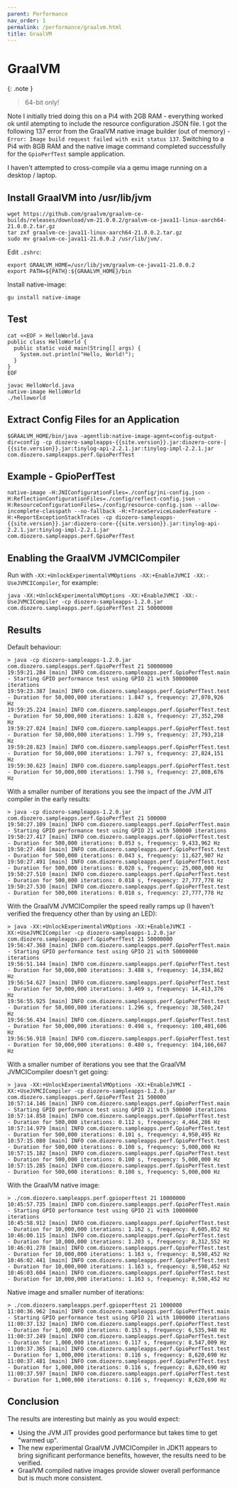 ```yaml
---
parent: Performance
nav_order: 1
permalink: /performance/graalvm.html
title: GraalVM
---
```


# GraalVM

{: .note }
> 64-bit only!

Note I initially tried doing this on a Pi4 with 2GB RAM - everything worked ok until atempting to
include the resource configuration JSON file. I got the following 137 error from the GraalVM native
image builder (out of memory) - `Error: Image build request failed with exit status 137`.
Switching to a Pi4 with 8GB RAM and the native image command completed successfully for the
`GpioPerfTest` sample application.

I haven't attempted to cross-compile via a qemu image running on a desktop / laptop.

## Install GraalVM into /usr/lib/jvm

```shell
wget https://github.com/graalvm/graalvm-ce-builds/releases/download/vm-21.0.0.2/graalvm-ce-java11-linux-aarch64-21.0.0.2.tar.gz
tar zxf graalvm-ce-java11-linux-aarch64-21.0.0.2.tar.gz
sudo mv graalvm-ce-java11-21.0.0.2 /usr/lib/jvm/.
```

Edit `.zshrc`:
```shell
export GRAALVM_HOME=/usr/lib/jvm/graalvm-ce-java11-21.0.0.2
export PATH=${PATH}:${GRAALVM_HOME}/bin
```

Install native-image:
```shell
gu install native-image
```

## Test

```shell
cat <<EOF > HelloWorld.java
public class HelloWorld {
  public static void main(String[] args) {
    System.out.println("Hello, World!");
  }
}
EOF

javac HelloWorld.java
native-image HelloWorld
./helloworld
```

## Extract Config Files for an Application

```shell
$GRAALVM_HOME/bin/java -agentlib:native-image-agent=config-output-dir=config -cp diozero-sampleapps-{{site.version}}.jar:diozero-core-|{{site.version}}.jar:tinylog-api-2.2.1.jar:tinylog-impl-2.2.1.jar com.diozero.sampleapps.perf.GpioPerfTest
```

## Example - GpioPerfTest

```shell
native-image -H:JNIConfigurationFiles=./config/jni-config.json -H:ReflectionConfigurationFiles=./config/reflect-config.json -H:ResourceConfigurationFiles=./config/resource-config.json --allow-incomplete-classpath --no-fallback -H:+TraceServiceLoaderFeature -H:+ReportExceptionStackTraces -cp diozero-sampleapps-{{site.version}}.jar:diozero-core-{{site.version}}.jar:tinylog-api-2.2.1.jar:tinylog-impl-2.2.1.jar com.diozero.sampleapps.perf.GpioPerfTest
```

## Enabling the GraalVM JVMCICompiler

Run with `-XX:+UnlockExperimentalVMOptions -XX:+EnableJVMCI -XX:-UseJVMCICompiler`, for example:
```shell
java -XX:+UnlockExperimentalVMOptions -XX:+EnableJVMCI -XX:-UseJVMCICompiler -cp diozero-sampleapps-1.2.0.jar com.diozero.sampleapps.perf.GpioPerfTest 21 50000000
```

## Results

Default behaviour:
```shell
> java -cp diozero-sampleapps-1.2.0.jar com.diozero.sampleapps.perf.GpioPerfTest 21 50000000
19:59:21.284 [main] INFO com.diozero.sampleapps.perf.GpioPerfTest.main - Starting GPIO performance test using GPIO 21 with 50000000 iterations
19:59:23.387 [main] INFO com.diozero.sampleapps.perf.GpioPerfTest.test - Duration for 50,000,000 iterations: 1.847 s, frequency: 27,070,926 Hz
19:59:25.224 [main] INFO com.diozero.sampleapps.perf.GpioPerfTest.test - Duration for 50,000,000 iterations: 1.828 s, frequency: 27,352,298 Hz
19:59:27.024 [main] INFO com.diozero.sampleapps.perf.GpioPerfTest.test - Duration for 50,000,000 iterations: 1.799 s, frequency: 27,793,218 Hz
19:59:28.823 [main] INFO com.diozero.sampleapps.perf.GpioPerfTest.test - Duration for 50,000,000 iterations: 1.797 s, frequency: 27,824,151 Hz
19:59:30.623 [main] INFO com.diozero.sampleapps.perf.GpioPerfTest.test - Duration for 50,000,000 iterations: 1.798 s, frequency: 27,808,676 Hz
```

With a smaller number of iterations you see the impact of the JVM JIT compiler in the early results:
```shell
> java -cp diozero-sampleapps-1.2.0.jar com.diozero.sampleapps.perf.GpioPerfTest 21 500000
19:50:27.109 [main] INFO com.diozero.sampleapps.perf.GpioPerfTest.main - Starting GPIO performance test using GPIO 21 with 500000 iterations
19:50:27.417 [main] INFO com.diozero.sampleapps.perf.GpioPerfTest.test - Duration for 500,000 iterations: 0.053 s, frequency: 9,433,962 Hz
19:50:27.468 [main] INFO com.diozero.sampleapps.perf.GpioPerfTest.test - Duration for 500,000 iterations: 0.043 s, frequency: 11,627,907 Hz
19:50:27.491 [main] INFO com.diozero.sampleapps.perf.GpioPerfTest.test - Duration for 500,000 iterations: 0.020 s, frequency: 25,000,000 Hz
19:50:27.510 [main] INFO com.diozero.sampleapps.perf.GpioPerfTest.test - Duration for 500,000 iterations: 0.018 s, frequency: 27,777,778 Hz
19:50:27.530 [main] INFO com.diozero.sampleapps.perf.GpioPerfTest.test - Duration for 500,000 iterations: 0.018 s, frequency: 27,777,778 Hz
```

With the GraalVM JVMCICompiler the speed really ramps up (I haven't verified the frequency other than by using an LED):
```shell
> java -XX:+UnlockExperimentalVMOptions -XX:+EnableJVMCI -XX:+UseJVMCICompiler -cp diozero-sampleapps-1.2.0.jar com.diozero.sampleapps.perf.GpioPerfTest 21 50000000
19:56:47.368 [main] INFO com.diozero.sampleapps.perf.GpioPerfTest.main - Starting GPIO performance test using GPIO 21 with 50000000 iterations
19:56:51.144 [main] INFO com.diozero.sampleapps.perf.GpioPerfTest.test - Duration for 50,000,000 iterations: 3.488 s, frequency: 14,334,862 Hz
19:56:54.627 [main] INFO com.diozero.sampleapps.perf.GpioPerfTest.test - Duration for 50,000,000 iterations: 3.469 s, frequency: 14,413,376 Hz
19:56:55.925 [main] INFO com.diozero.sampleapps.perf.GpioPerfTest.test - Duration for 50,000,000 iterations: 1.296 s, frequency: 38,580,247 Hz
19:56:56.434 [main] INFO com.diozero.sampleapps.perf.GpioPerfTest.test - Duration for 50,000,000 iterations: 0.498 s, frequency: 100,401,606 Hz
19:56:56.918 [main] INFO com.diozero.sampleapps.perf.GpioPerfTest.test - Duration for 50,000,000 iterations: 0.480 s, frequency: 104,166,667 Hz
```

With a smaller number of iterations you see that the GraalVM JVMCICompiler doesn't get going:
```shell
> java -XX:+UnlockExperimentalVMOptions -XX:+EnableJVMCI -XX:+UseJVMCICompiler -cp diozero-sampleapps-1.2.0.jar com.diozero.sampleapps.perf.GpioPerfTest 21 500000
10:57:14.146 [main] INFO com.diozero.sampleapps.perf.GpioPerfTest.main - Starting GPIO performance test using GPIO 21 with 500000 iterations
10:57:14.858 [main] INFO com.diozero.sampleapps.perf.GpioPerfTest.test - Duration for 500,000 iterations: 0.112 s, frequency: 4,464,286 Hz
10:57:14.979 [main] INFO com.diozero.sampleapps.perf.GpioPerfTest.test - Duration for 500,000 iterations: 0.101 s, frequency: 4,950,495 Hz
10:57:15.080 [main] INFO com.diozero.sampleapps.perf.GpioPerfTest.test - Duration for 500,000 iterations: 0.100 s, frequency: 5,000,000 Hz
10:57:15.182 [main] INFO com.diozero.sampleapps.perf.GpioPerfTest.test - Duration for 500,000 iterations: 0.100 s, frequency: 5,000,000 Hz
10:57:15.285 [main] INFO com.diozero.sampleapps.perf.GpioPerfTest.test - Duration for 500,000 iterations: 0.100 s, frequency: 5,000,000 Hz
```

With the GraalVM native image:
```shell
> ./com.diozero.sampleapps.perf.gpioperftest 21 10000000
10:45:57.735 [main] INFO com.diozero.sampleapps.perf.GpioPerfTest.main - Starting GPIO performance test using GPIO 21 with 10000000 iterations
10:45:58.912 [main] INFO com.diozero.sampleapps.perf.GpioPerfTest.test - Duration for 10,000,000 iterations: 1.162 s, frequency: 8,605,852 Hz
10:46:00.115 [main] INFO com.diozero.sampleapps.perf.GpioPerfTest.test - Duration for 10,000,000 iterations: 1.203 s, frequency: 8,312,552 Hz
10:46:01.278 [main] INFO com.diozero.sampleapps.perf.GpioPerfTest.test - Duration for 10,000,000 iterations: 1.163 s, frequency: 8,598,452 Hz
10:46:02.441 [main] INFO com.diozero.sampleapps.perf.GpioPerfTest.test - Duration for 10,000,000 iterations: 1.163 s, frequency: 8,598,452 Hz
10:46:03.604 [main] INFO com.diozero.sampleapps.perf.GpioPerfTest.test - Duration for 10,000,000 iterations: 1.163 s, frequency: 8,598,452 Hz
```

Native image and smaller number of iterations:
```shell
> ./com.diozero.sampleapps.perf.gpioperftest 21 1000000
11:00:36.962 [main] INFO com.diozero.sampleapps.perf.GpioPerfTest.main - Starting GPIO performance test using GPIO 21 with 1000000 iterations
11:00:37.132 [main] INFO com.diozero.sampleapps.perf.GpioPerfTest.test - Duration for 1,000,000 iterations: 0.153 s, frequency: 6,535,948 Hz
11:00:37.249 [main] INFO com.diozero.sampleapps.perf.GpioPerfTest.test - Duration for 1,000,000 iterations: 0.117 s, frequency: 8,547,009 Hz
11:00:37.365 [main] INFO com.diozero.sampleapps.perf.GpioPerfTest.test - Duration for 1,000,000 iterations: 0.116 s, frequency: 8,620,690 Hz
11:00:37.481 [main] INFO com.diozero.sampleapps.perf.GpioPerfTest.test - Duration for 1,000,000 iterations: 0.116 s, frequency: 8,620,690 Hz
11:00:37.597 [main] INFO com.diozero.sampleapps.perf.GpioPerfTest.test - Duration for 1,000,000 iterations: 0.116 s, frequency: 8,620,690 Hz
```

## Conclusion

The results are interesting but mainly as you would expect:

* Using the JVM JIT provides good performance but takes time to get "warmed up".
* The new experimental GraalVM JVMCICompiler in JDK11 appears to bring significant performance benefits, however, the results need to be verified.
* GraalVM compiled native images provide slower overall performance but is much more consistent.
